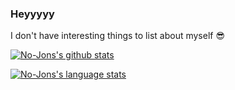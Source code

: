 ### Heyyyyy

I don't have interesting things to list about myself 😎

[![No-Jons's github stats](https://github-readme-stats.vercel.app/api?username=No-Jons&count_private=true&show_icons=true&hide=prs,issues&theme=dark&bg_color=75,00ad2e,242424)](https://github.com/No-Jons)

[![No-Jons's language stats](https://github-readme-stats.vercel.app/api/top-langs/?username=No-Jons&layout=compact&theme=vaporwave)](https://www.github.com/No-Jons)
